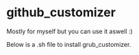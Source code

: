 # github_customizer
Mostly for myself but you can use it aswell :)


Below is a .sh file to install grub_customizer.
